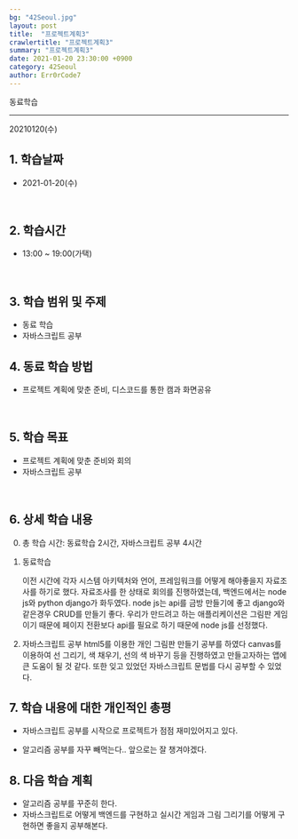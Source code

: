 ```yaml
---
bg: "42Seoul.jpg"
layout: post
title:  "프로젝트계획3"
crawlertitle: "프로젝트계획3"
summary: "프로젝트계획3"
date: 2021-01-20 23:30:00 +0900
category: 42Seoul
author: Err0rCode7
---
```


동료학습

---

20210120(수)

## 1. 학습날짜

- 2021-01-20(수)
<br>

## 2. 학습시간

- 13:00 ~ 19:00(가택)
<br>

## 3. 학습 범위 및 주제

- 동료 학습
- 자바스크립트 공부

## 4. 동료 학습 방법

- 프로젝트 계획에 맞춘 준비, 디스코드를 통한 캠과 화면공유
<br>

## 5. 학습 목표

- 프로젝트 계획에 맞춘 준비와 회의
- 자바스크립트 공부

<br>

## 6. 상세 학습 내용

0. 총 학습 시간: 동료학습 2시간, 자바스크립트 공부 4시간

1. 동료학습

	이전 시간에 각자 시스템 아키텍처와 언어, 프레임워크를 어떻게 해야좋을지 자료조사를 하기로 했다. 자료조사를 한 상태로 회의를 진행하였는데, 백엔드에서는 node js와 python django가 화두였다. node js는 api를 금방 만들기에 좋고 django와 같은경우 CRUD를 만들기 좋다. 우리가 만드려고 하는 애플리케이션은 그림판 게임이기 때문에 페이지 전환보다 api를 필요로 하기 때문에 node js를 선정했다.

2. 자바스크립트 공부
	html5를 이용한 개인 그림판 만들기 공부를 하였다 canvas를 이용하여 선 그리기, 색 채우기, 선의 색 바꾸기 등을 진행하였고 만들고자하는 앱에 큰 도움이 될 것 같다. 또한 잊고 있었던 자바스크립트 문법를 다시 공부할 수 있었다.

## 7. 학습 내용에 대한 개인적인 총평

- 자바스크립트 공부를 시작으로 프로젝트가 점점 재미있어지고 있다.

- 알고리즘 공부를 자꾸 빼먹는다.. 앞으로는 잘 챙겨야겠다.

## 8. 다음 학습 계획

- 알고리즘 공부를 꾸준히 한다.
- 자바스크립트로 어떻게 백엔드를 구현하고 실시간 게임과 그림 그리기를 어떻게 구현하면 좋을지 공부해본다.